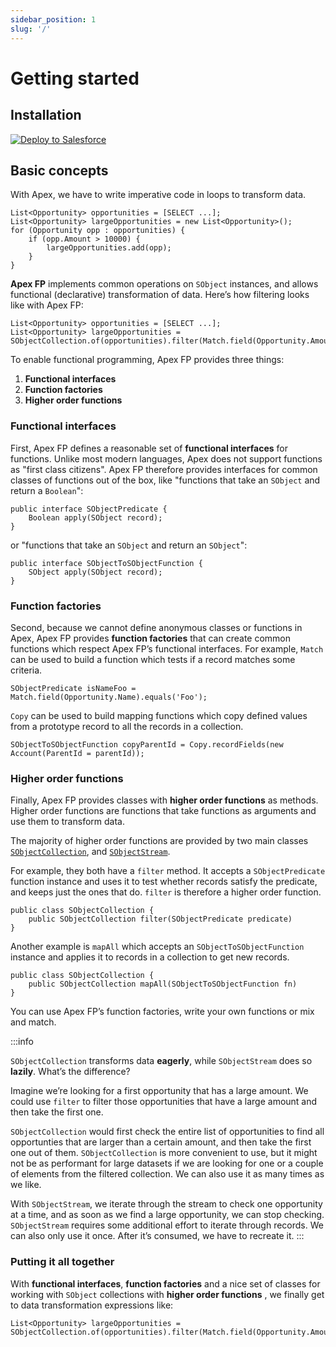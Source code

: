 ```yaml
---
sidebar_position: 1
slug: '/'
---
```


# Getting started

## Installation

<a href="https://githubsfdeploy.herokuapp.com?owner=ipavlic&repo=apex-fp&ref=master">
  <img alt="Deploy to Salesforce" src="https://raw.githubusercontent.com/afawcett/githubsfdeploy/master/deploy.png"></img>
</a>

## Basic concepts

With Apex, we have to write imperative code in loops to transform data.

```apex title="Apex imperative style filtering"
List<Opportunity> opportunities = [SELECT ...];
List<Opportunity> largeOpportunities = new List<Opportunity>();
for (Opportunity opp : opportunities) {
	if (opp.Amount > 10000) {
		largeOpportunities.add(opp);
	}
}
```

**Apex FP** implements common operations on `SObject` instances, and allows functional (declarative) transformation of data. Here’s how filtering looks like with Apex FP:

```apex title="Apex FP declarative style filtering"
List<Opportunity> opportunities = [SELECT ...];
List<Opportunity> largeOpportunities = SObjectCollection.of(opportunities).filter(Match.field(Opportunity.Amount).greaterThan(10000));
```

To enable functional programming, Apex FP provides three things:
1. **Functional interfaces** 
2. **Function factories**
3. **Higher order functions**

### Functional interfaces

First, Apex FP defines a reasonable set of **functional interfaces** for functions. Unlike most modern languages, Apex does not support functions as "first class citizens". Apex FP therefore provides interfaces for common classes of functions out of the box, like "functions that take an `SObject` and return a `Boolean`":

```apex title="apex-fp/main/classes/function/SObjectPredicate.cls"
public interface SObjectPredicate {
	Boolean apply(SObject record);
}
```
or "functions that take an `SObject` and return an `SObject`":

```apex title="apex-fp/main/classes/function/SObjectToSObjectFunction.cls"
public interface SObjectToSObjectFunction {
	SObject apply(SObject record);
}
```

### Function factories

Second, because we cannot define anonymous classes or functions in Apex, Apex FP provides **function factories** that can create common functions which respect Apex FP’s functional interfaces. For example, `Match` can be used to build a function which tests if a record matches some criteria.

```apex
SObjectPredicate isNameFoo = Match.field(Opportunity.Name).equals('Foo');
```
`Copy` can be used to build mapping functions which copy defined values from a prototype record to all the records in a collection. 

```apex
SObjectToSObjectFunction copyParentId = Copy.recordFields(new Account(ParentId = parentId));
```

### Higher order functions

Finally, Apex FP provides classes with **higher order functions** as methods. Higher order functions are functions that take functions as arguments and use them to transform data.

The majority of higher order functions are provided by two main classes [`SObjectCollection`](api/collection/SObjectCollection), and [`SObjectStream`](api/stream/SObjectStream).

For example, they both have a `filter` method. It accepts a `SObjectPredicate` function instance and uses it to test whether records satisfy the predicate, and keeps just the ones that do. `filter` is therefore a higher order function.

```apex title="main/classes/collection/SObjectCollection.cls"
public class SObjectCollection {
	public SObjectCollection filter(SObjectPredicate predicate)
}
```
Another example is `mapAll` which accepts an `SObjectToSObjectFunction` instance and applies it to records in a collection to get new records. 

```apex title="main/classes/collection/SObjectCollection.cls"
public class SObjectCollection {
	public SObjectCollection mapAll(SObjectToSObjectFunction fn)
}
```

You can use Apex FP’s function factories, write your own functions or mix and match.



:::info

`SObjectCollection` transforms data **eagerly**, while `SObjectStream` does so **lazily**. What’s the difference?

Imagine we’re looking for a first opportunity that has a large amount. We could use `filter` to filter those opportunities that have a large amount and then take the first one.

`SObjectCollection` would first check the entire list of opportunities to find all opportunties that are larger than a certain amount, and then take the first one out of them. `SObjectCollection` is more convenient to use, but it might not be as performant for large datasets if we are looking for one or a couple of elements from the filtered collection. We can also use it as many times as we like.

With `SObjectStream`, we iterate through the stream to check one opportunity at a time, and as soon as we find a large opportunity, we can stop checking. `SObjectStream` requires some additional effort to iterate through records. We can also only use it once. After it’s consumed, we have to recreate it.
:::

### Putting it all together

With **functional interfaces**, **function factories** and a nice set of classes for working with `SObject` collections with **higher order functions** , we finally get to data transformation expressions like:

```apex
List<Opportunity> largeOpportunities = SObjectCollection.of(opportunities).filter(Match.field(Opportunity.Amount).greaterThan(10000)).asList();
```
